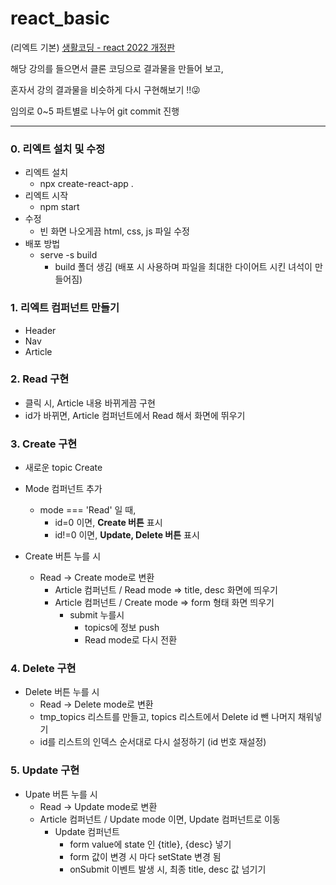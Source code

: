 # react_basic

(리엑트 기본) [생활코딩 - react 2022 개정판](https://www.youtube.com/watch?v=AoMv0SIjZL8&list=PLuHgQVnccGMCOGstdDZvH41x0Vtvwyxu7)

<p>해당 강의를 들으면서 클론 코딩으로 결과물을 만들어 보고, </p>
<p>혼자서 강의 결과물을 비슷하게 다시 구현해보기 !!😜 </p>
<p>임의로 0~5 파트별로 나누어 git commit 진행</p>

---

### 0. 리엑트 설치 및 수정

- 리엑트 설치
  - npx create-react-app .
- 리엑트 시작
  - npm start
- 수정
  - 빈 화면 나오게끔 html, css, js 파일 수정
- 배포 방법
  - serve -s build
    - build 폴더 생김 (배포 시 사용하며 파일을 최대한 다이어트 시킨 녀석이 만들어짐)

### 1. 리엑트 컴퍼넌트 만들기

- Header
- Nav
- Article

### 2. Read 구현

- 클릭 시, Article 내용 바뀌게끔 구현
- id가 바뀌면, Article 컴퍼넌트에서 Read 해서 화면에 뛰우기

### 3. Create 구현

- 새로운 topic Create

- Mode 컴퍼넌트 추가

  - mode === 'Read' 일 때,
    - id=0 이면, **Create 버튼** 표시
    - id!=0 이면, **Update, Delete 버튼** 표시

- Create 버튼 누를 시
  - Read -> Create mode로 변환
    - Article 컴퍼넌트 / Read mode => title, desc 화면에 띄우기
    - Article 컴퍼넌트 / Create mode => form 형태 화면 띄우기
      - submit 누를시
        - topics에 정보 push
        - Read mode로 다시 전환

### 4. Delete 구현

- Delete 버튼 누를 시
  - Read -> Delete mode로 변환
  - tmp_topics 리스트를 만들고, topics 리스트에서 Delete id 뺀 나머지 채워넣기
  - id를 리스트의 인덱스 순서대로 다시 설정하기 (id 번호 재설정)

### 5. Update 구현

- Upate 버튼 누를 시
  - Read -> Update mode로 변환
  - Article 컴퍼넌트 / Update mode 이면, Update 컴퍼넌트로 이동
    - Update 컴퍼넌트
      - form value에 state 인 {title}, {desc} 넣기
      - form 값이 변경 시 마다 setState 변경 됨
      - onSubmit 이벤트 발생 시, 최종 title, desc 값 넘기기
